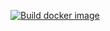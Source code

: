 
[![Build docker image](https://github.com/kneu-messenger-pigeon/secondary-db-watcher/actions/workflows/release.yaml/badge.svg)](https://github.com/kneu-messenger-pigeon/secondary-db-watcher/actions/workflows/release.yaml)
